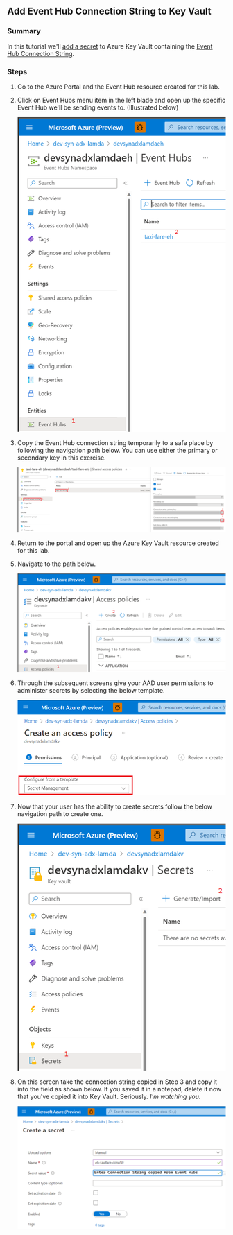 ## Add Event Hub Connection String to Key Vault
### Summary
In this tutorial we'll [add a secret](https://learn.microsoft.com/en-us/azure/key-vault/secrets/quick-create-portal#add-a-secret-to-key-vault) to Azure Key Vault containing the [Event Hub Connection String](https://learn.microsoft.com/en-us/azure/event-hubs/event-hubs-get-connection-string#connection-string-for-a-specific-event-hub-in-a-namespace).

### Steps
1) Go to the Azure Portal and the Event Hub resource created for this lab.
2) Click on Event Hubs menu item in the left blade and open up the specific Event Hub we'll be sending events to. (Illustrated below)

    ![](../images/ehConnStrAKV01.png)

3) Copy the Event Hub connection string temporarily to a safe place by following the navigation path below. You can use either the primary or secondary key in this exercise.

    ![](../images/ehConnStrAKV02.png)

4) Return to the portal and open up the Azure Key Vault resource created for this lab.
5) Navigate to the path below.

    ![](../images/ehConnStrAKV03.png)

6) Through the subsequent screens give your AAD user permissions to administer secrets by selecting the below template.

    ![](../images/ehConnStrAKV04.png)

7) Now that your user has the ability to create secrets follow the below navigation path to create one.

    ![](../images/ehConnStrAKV05.png)

8) On this screen take the connection string copied in Step 3 and copy it into the field as shown below. If you saved it in a notepad, delete it now that you've copied it into Key Vault. Seriously. _I'm watching you._

    ![](../images/ehConnStrAKV06.png)

